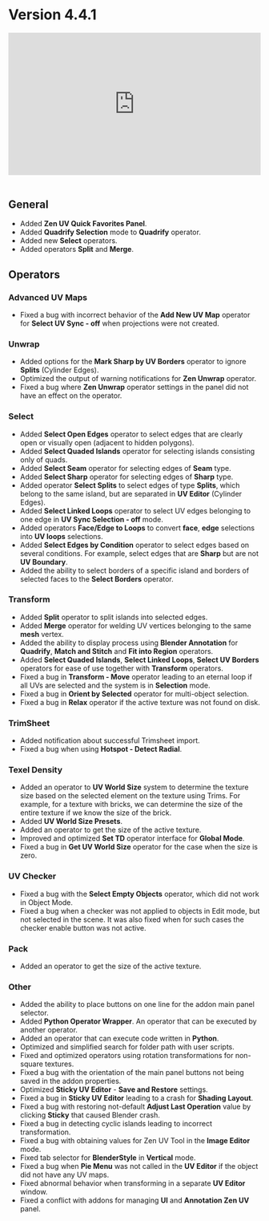 # Version 4.4.1

<div style="position: relative; width: 100%; height: 0; padding-bottom: 56.25%;">
<iframe src="https://www.youtube.com/embed/W-m9hAitLQU" style="position: absolute; top: 0; left: 0; width: 100%; height: 100%;" allowfullscreen="" seamless="" frameborder="0"></iframe>
</div>
<br>

## **General**

- Added **Zen UV Quick Favorites Panel**.
- Added **Quadrify Selection** mode to **Quadrify** operator.
- Added new **Select** operators.
- Added operators **Split** and **Merge**.

## **Operators**

### **Advanced UV Maps**

- Fixed a bug with incorrect behavior of the **Add New UV Map** operator for **Select UV Sync - off** when projections were not created.

### **Unwrap**

- Added options for the **Mark Sharp by UV Borders** operator to ignore **Splits** (Cylinder Edges).
- Optimized the output of warning notifications for **Zen Unwrap** operator.
- Fixed a bug where **Zen Unwrap** operator settings in the panel did not have an effect on the operator.
### **Select**

- Added **Select Open Edges** operator to select edges that are clearly open or visually open (adjacent to hidden polygons).
- Added **Select Quaded Islands** operator for selecting islands consisting only of quads.
- Added **Select Seam** operator for selecting edges of **Seam** type.
- Added **Select Sharp** operator for selecting edges of **Sharp** type.
- Added operator **Select Splits** to select edges of type **Splits**, which belong to the same island, but are separated in **UV Editor** (Cylinder Edges).
- Added **Select Linked Loops** operator to select UV edges belonging to one edge in **UV Sync Selection - off** mode.
- Added operators **Face/Edge to Loops** to convert **face**, **edge** selections into **UV loops** selections.
- Added **Select Edges by Condition** operator to select edges based on several conditions. For example, select edges that are **Sharp** but are not **UV Boundary**.
- Added the ability to select borders of a specific island and borders of selected faces to the **Select Borders** operator.
### **Transform**

- Added **Split** operator to split islands into selected edges.
- Added **Merge** operator for welding UV vertices belonging to the same **mesh** vertex.
- Added the ability to display process using **Blender Annotation** for **Quadrify**, **Match and Stitch** and **Fit into Region** operators.
- Added **Select Quaded Islands**, **Select Linked Loops**, **Select UV Borders** operators for ease of use together with **Transform** operators.
- Fixed a bug in **Transform - Move** operator leading to an eternal loop if all UVs are selected and the system is in **Selection** mode.
- Fixed a bug in **Orient by Selected** operator for multi-object selection.
- Fixed a bug in **Relax** operator if the active texture was not found on disk.
  
### **TrimSheet**

- Added notification about successful Trimsheet import.
- Fixed a bug when using **Hotspot - Detect Radial**.
### **Texel Density**

- Added an operator to **UV World Size** system to determine the texture size based on the selected element on the texture using Trims. For example, for a texture with bricks, we can determine the size of the entire texture if we know the size of the brick.
- Added **UV World Size Presets**.
- Added an operator to get the size of the active texture.
- Improved and optimized **Set TD** operator interface for **Global Mode**.
- Fixed a bug in **Get UV World Size** operator for the case when the size is zero.

### **UV Checker**

- Fixed a bug with the **Select Empty Objects** operator, which did not work in Object Mode.
- Fixed a bug when a checker was not applied to objects in Edit mode, but not selected in the scene. It was also fixed when for such cases the checker enable button was not active.

### **Pack**

- Added an operator to get the size of the active texture.

### **Other**

- Added the ability to place buttons on one line for the addon main panel selector.
- Added **Python Operator Wrapper**. An operator that can be executed by another operator.
- Added an operator that can execute code written in **Python**.
- Optimized and simplified search for folder path with user scripts.
- Fixed and optimized operators using rotation transformations for non-square textures.
- Fixed a bug with the orientation of the main panel buttons not being saved in the addon properties.
- Optimized **Sticky UV Editor** - **Save and Restore** settings.
- Fixed a bug in **Sticky UV Editor** leading to a crash for **Shading Layout**.
- Fixed a bug with restoring not-default **Adjust Last Operation** value by clicking **Sticky** that caused Blender crash.
- Fixed a bug in detecting cyclic islands leading to incorrect transformation.
- Fixed a bug with obtaining values for Zen UV Tool in the **Image Editor** mode.
- Fixed tab selector for **BlenderStyle** in **Vertical** mode.
- Fixed a bug when **Pie Menu** was not called in the **UV Editor** if the object did not have any UV maps.
- Fixed abnormal behavior when transforming in a separate **UV Editor** window.
- Fixed a conflict with addons for managing **UI** and **Annotation Zen UV** panel.
